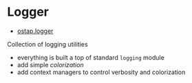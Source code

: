 # Logger 

* [ostap.logger](README.md)

Collection of logging utilities  
 - everything is built a top of standard `logging` module 
 - add simple *colorization*
 - add context managers to control verbosity and colorization 
